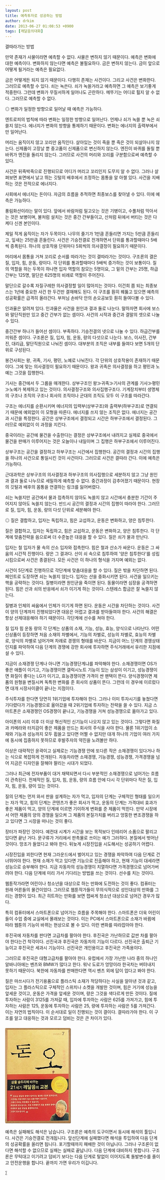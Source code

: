 ```yaml
---
layout: post
title: 예측투자로 성공하는 방법
author: drkim
date: 2013-06-27 01:08:53 +0900
tags: [깨달음의대화]
---
```

결따라가는 방법 


  


만약 존재가 사물이라면 예측할 수 없다. 사물은 변하지 않기 때문이다. 예측은 변화에 대한 예측이다. 변화하지 않는다면 예측은 불필요하다. 금은 변하지 않는다. 금이 앞으로 어떻게 될거라는 예측은 필요없다.


  


금은 어떻게든 되지 않기 때문이다. 다행히 존재는 사건이다. 그리고 사건은 변화한다. 그러므로 예측할 수 있다. 쇠는 녹쓴다. 쇠가 녹쓸거라고 예측하면 그 예측은 보기좋게 적중한다. 그런데 변화가 무질서하게 일어나도 곤란하다. 메뚜기는 어디로 튈지 알 수 없다. 그러므로 예측할 수 없다. 


  


◎ 변화가 일정한 방향으로 일어날 때 예측은 가능하다. 


  


엔트로피의 법칙에 따라 변화는 일정한 방향으로 일어난다. 언제나 쇠가 녹쓸 뿐 녹은 쇠쓸지 않는다. 에너지가 변화의 방향을 통제하기 때문이다. 변화는 에너지의 출력부에서만 일어난다. 


  


머리는 움직이지 않고 꼬리만 움직인다. 살아있는 것이 죽을 뿐 죽은 것이 되살아나지 않는다. 신제품이 고장날 뿐 중고품이 신제품으로 변신하지 않는다. 엔진이 바퀴를 돌릴 뿐 바퀴가 엔진을 돌리지 않는다. 그러므로 사건의 머리와 꼬리를 구분함으로써 예측할 수 있다. 


  


사건은 뒤죽박죽으로 진행되므로 어디가 머리고 꼬리인지 도무지 알 수 없다. 그러나 살펴보면 표면에서 날고 뛰는 깃털의 배후에서 조정하는 몸통을 알 아챌 있다. 사건을 지배하는 것은 전적으로 에너지다. 


  


사회에서 에너지는 돈이다. 자금의 흐름을 추적하면 최종보스를 찾아낼 수 있다. 이에 예측은 가능하다. 


  


풍림화산이라는 말이 있다. 앞에서 바람처럼 밀고오는 것은 기병이고, 수풀처럼 막아서는 것은 보병이며, 불처럼 설치는 것은 중간 간부들이고, 산처럼 뒤에서 버티는 것은 다케다 신겐 본인이다. 


  


제일 적게 움직이는 자가 두목이다. 나무의 줄기가 1만큼 흔들리면 가지는 5만큼 흔들리고, 잎새는 25만큼 흔들린다. 사건은 기승전결로 전개하면서 단위를 통과할때마다 5배씩 증폭된다. 하나의 상호작용 단위마다 5회씩의 의사결정이 필요하기 때문이다. 


  


머리에서 몸통을 거쳐 꼬리로 순서를 따라가는 것이 결따라가는 것이다. 구조론의 결은 질, 입자, 힘, 운동, 량이다. 각 단위를 통과할때마다 5배씩 증가하는 것이 보통이다. 질의 역할을 하는 두목이 하나면 입자 역할의 참모는 5명이요, 그 밑의 간부는 25명, 하급간부는 125명, 말단은 625명의 비례로 역할이 주어진다. 


  


말단으로 갈수록 자질구레한 의사결정할 일이 많아지는 것이다. 이건희 쯤 되는 최종보스는 1년에 중요한 사건 한 두건만 결재해도 된다. 이 구조를 훤히 꿰뚫고 있으면 예측의 성공확률은 급격히 올라간다. 부처님 손바닥 안의 손오공보듯 훤히 들여다볼 수 있다. 


  


인과율은 알려져 있다. 인과율은 사건을 원인과 결과 둘로 나눈다. 말하자면 회사에 보스와 말단직원만 있고 중간 간부가 없는 셈이다. 사건의 시작과 중간과 결말의 셋으로 나눌 수 있다. 


  


중간간부 하나가 들어선 셈이다. 부족하다. 기승전결의 넷으로 나눌 수 있다. 하급간부를 끼워준 셈이다. 구조론은 질, 입자, 힘, 운동, 량의 다섯으로 나눈다. 보스, 이사진, 간부진, 대리급, 말단직원으로 나눠진 셈이다. 대부분의 조직은 내부를 들여다 보면 5개의 단위로 구성된다. 


  


봉건사회는 왕, 귀족, 기사, 평민, 노예로 나눠진다. 각 단위의 상호작용이 존재하기 때문이다. 그에 맞는 의사결정이 필요하기 때문이다. 왕과 귀족은 의사결정을 하고 평민과 노예는 그것을 집행한다. 


  


기사는 중간에서 두 그룹을 매개한다. 상부구조인 왕≫귀족≫기사의 관계를 기사≫평민≫노예가 복제하고 있는 것이다. 의사결정구조와 의사집행구조다. 기계장치부터 생명체의 구조나 조직의 구조나 회사의 조직이나 군대의 조직도 모두 이 구조를 따라간다. 


  


구조는 에너지를 순환시키며 에너지의 입력부(상부구조)와 출력부(하부구조)로 연결되기 때문에 예외없이 이 모형을 따른다. 에너지를 쓰지 않는 조직은 없다. 에너지는 공간과 시간을 특정한다. 공간은 상부구조에서 결정되고 시간은 하부구조에서 결정된다. 그러므로 예외없이 이 과정을 지킨다.


  


중국이라는 공간에 물건을 수출한다는 결정은 상부구조에서 내려지고 실제로 중국에서 물건을 판매가 이루어지는 것은 오늘이나 내일이며 그 집행은 하부구조에서 이루어진다.


  


상부구조는 공간을 결정하고 하부구조는 시간에서 집행한다. 공간의 결정과 시간의 집행을 하나의 사건으로 통일시킨 것이 사건이다. 그러므로 사건은 결따라 간다. 이에 예측은 가능하다. 


  


근대과학은 상부구조의 의사결정과 하부구조의 의사집행으로 세분하지 않고 그냥 원인과 결과 둘로 나누므로 세밀하게 예측할 수 없다. 중간과정이 감추어졌기 때문이다. 현장의 깃털과 배후의 몸통을 연결하는 링크를 잃어버렸다.


  


쇠는 녹쓸지만 공간에서 물과 접촉하지 않아도 녹쓸지 않고 시간에서 충분한 기간이 주어지지 않아도 녹쓸지 않는다. 반드시 공간의 결정과 시간의 집행이 따라야 한다. 그러므로 질, 입자, 힘, 운동, 량의 다섯 단위로 세분해야 한다.


  


◎ 질은 결합하고, 입자는 독립하고, 힘은 교섭하고, 운동은 변화하고, 양은 침투한다. 


  


질은 결합하고, 입자는 독립하고, 힘은 교섭하고, 운동은 변화하고, 양은 침투한다. 각 단계에 맞춤전략을 씀으로써 더 수준높은 대응을 할 수 있다. 질은 쇠가 물과 만난다. 


  


입자는 철 입자가 물 속의 산소 입자와 접촉한다. 힘은 철과 산소가 싸운다. 운동은 그 싸움의 시간적 진행이다. 량은 그 결과다. 산이 쇠 속으로 침투하여 '양은 침투한다'를 성립시킴으로써 사건은 종결된다. 모든 사건은 이 하나의 형식을 가지며 예외는 없다. 


  


사건이 5단계로 진행하므로 각단계에 맞춤대응을 할 수 있다. 질은 밖을 차단하면 된다. 페인트로 도장하면 쇠는 녹쓸지 않는다. 입자는 산을 중화시키면 된다. 사건을 일으키는 핵을 공략하는 것이다. 질병이라면 원인균을 죽이면 된다. 동물이라면 심장을 공격하면 된다. 힘은 산과 쇠의 반응에서 쇠가 이기게 하는 것이다. 스텐레스 합금은 잘 녹쓸지 않는다.


  


질병과 인체의 싸움에서 인체가 이기게 하면 된다. 운동은 시간을 차단하는 것이다. 사건이 양의 단계까지 진행되었다면 대응은 어렵고 결과를 받아들여야 한다. 사건의 해결은 항상 선제대응해야 하기 때문이다. 각단계에 선수를 쳐야 한다. 


  


질 입자 힘 운동 량의 각 단계는 상품의 소재, 기능, 성능, 효능, 양식으로 나타난다. 어떤 신상품이 등장하면 처음 소재의 차별에서, 기능의 차별로, 성능의 차별로, 효능의 차별로, 양식의 차별로 넘어가며 차례로 경쟁의 형태를 바꾼다. 지금이 어느 단계의 경쟁상태인지를 파악하여 다음 단계의 경쟁에 강한 회사에 투자하면 주식거래에서 유리한 지점에 설 수 있다.


  


지금이 소재경쟁 단계나 아니면 기능경쟁단계냐를 파악해야 한다. 소재경쟁이면 OS가 좋은 애플이 이기고, 기능경쟁이면 갤럭시노트 기능이 있는 삼성이 이기고, 성능경쟁이면 화질이 좋다는 LG가 이기고, 효능경쟁이면 가격이 싼 팬택이 뜬다. 양식경쟁이면 제품의 원형을 변질시켜 독특한 변화를 준 회사의 상품이 뜬다. 그런데 이 경우에 이르렀다면 대개 시장사이클이 끝나는 지점이다. 


  


주식투자를 한다면 당연히 1위기업에 투자해야 한다. 그러나 이미 투자시기를 놓쳤다면 기다렸다가 기능경쟁으로 옮아갔을 때 2위기업에 투자하는 전략을 쓸 수 있다. 지금 스마트폰은 소재경쟁인 OS경쟁이 끝나고, 기능경쟁을 거쳐 성능경쟁으로 옮아가고 있다. 


  


아이폰의 시리 이후 더 이상 혁신적인 신기능이 나오지 않고 있는 것이다. 그렇다면 화질과 카메라와 터치감이 좋은 제품을 만드는 회사의 주식을 사야 한다. 물론 1위기업이 소재와 기능과 성능까지 모두 휩쓸고 있다면 어쩔 수 없지만 대개 하나의 기업이 여러 가지에 동시에 집중하지 못하므로 후발주자의 약진을 노려볼만 하다. 


  


이상은 대략적인 윤곽이고 실제로는 기능경쟁 안에 또다른 작은 소재경쟁이 있다거나 하는 식으로 복잡하게 전개된다. 자동차라면 소재경쟁, 기능경쟁, 성능경쟁, 가격경쟁을 넘어 지금은 디자인을 잘해야 팔리는 시대가 되었다. 


  


그러나 최근에 전자부품이 대거 채택되면서 다시 부분적인 소재경쟁으로 넘어가는 흐름이 관측된다. 전체적인 질, 입자, 힘, 운동, 량의 흐름 안에 다시 각 단위마다 작은 질, 입자, 힘, 운동, 량이 있는 것이다. 


  


질의 단계는 먼저 와서 판을 설계하는 자가 먹고, 입자의 단계는 구체적인 형태를 일으키는 자가 먹고, 힘의 단계는 콘텐츠가 좋은 회사가 먹고, 운동의 단계는 가격대비 효과가 좋은 제품이 먹고, 양의 단계에 이르면 기이하게 변화를 준 제품이 먹힌다. 만약 시장에서 어떤 제품의 양의 경쟁을 일으켜 그 제품의 본질가치를 버리고 엉뚱한 변조경쟁을 하고 있다면 그 시장을 떠나는 것이 좋다. 


  


장터가 파장인 것이다. 예컨대 시계가 시간을 보는 목적보다 인테리어 소품으로 팔리고 있다면 끝난 거다. 문구류가 거리에서 판촉물로 쓰이는 예가 그러하다. 본질에서 벗어난 것이다. 망조가 들었다고 봐야 한다. 뒤늦게 시장진입을 시도해서는 성공하기 어렵다. 


  


시장진입을 꾀한다면 현재 그라운드에서 벌어지고 있는 경쟁을 파악하여 다음 단계로 건너뛰어야 한다. 현재 소재가 먹고 있다면 기능으로 진출해야 하고, 현재 기능이 대세라면 성능으로 승부해야 한다. 지금 자동차의 성능경쟁이 치열하다면 가격경쟁으로 넘어가버려야 한다. 다음 단계에 미리 가서 기다리는 방법을 쓰는 것이다. 선수를 치는 것이다. 


  


웹툰작가라면 어린이나 청소년을 대상으로 하는 만화에 도전하는 것이 좋다. 컴퓨터는 원래 어른들의 물건이었다. 그러므로 웹툰작가들이 무의식적으로 성인대상의 만화를 그리는 경향이 있다. 최근 히트하는 만화를 보면 잽싸게 청소년 대상으로 넘어간 경우가 많다. 


  


특히 컴퓨터에서 스마트폰으로 넘어가는 흐름을 주목해야 한다. 스마트폰은 더욱 어린이들이 수업 중에 교실에서 몰래보는 것이다. 이는 PC에서 스마트폰으로 소재가 바뀜에 따라 웹툰의 기능이 바뀌는 현상으로 볼 수 있다. 이런 변화를 따라잡아야 한다.


  


후진국에 자동차를 판다면 고급차를 팔아야 한다. 후진국은 가난하므로 값싼 차를 팔아야 한다는건 착각이다. 선진국과 후진국은 자동차의 기능이 다르다. 선진국은 출퇴근 기능이고 후진국은 세과시 기능이다. 선진국은 개인용이고 후진국은 가족용이다. 


  


그러므로 후진국은 대형고급차를 팔아야 한다. 유럽에서 가장 가난한 나라 중의 하나인 알바니아에는 벤츠와 BMW가 많다고 한다. 워낙 도로가 엉망이라 한국차는 버텨내지 못하기 때문이다. 북한에 자동차를 판매한다면 역시 벤츠 외에 답이 업다고 봐야 한다. 


  


질은 마쓰시다가 전기용품으로 플라스틱 소재가 적당하다는 사실을 알아낸 것과 같고, 입자는 그 플라스틱으로 구체적인 스위치나 소켓을 개발한 것이며, 힘은 거기에 성능을 앞세운 것이고, 운동은 가격을 앞세운 것이며, 량은 그것을 색다르게 만든 것이다. 질에 투자하는 사람이 3125를 가져갈 때, 입자에 투자하는 사람은 625를 가져가고, 힘에 투자하는 사람은 125, 운동에 투자하는 사람은 25, 량에 투자하는 사람은 5를 가져간다. 이는 자연의 법칙이다. 이 순서대로 일이 진행되는 것이 결이다. 결따라가야 한다. 이 구조를 알고 대응하는 것과 모르고 덤비는 것은 큰 차이가 있다. 


  




 ###


  





  ![](/files/attach/images/198/727/315/55.JPG) 
  
  
   예측은 실패해도 해석은 남습니다. 구조론은 예측의 도구이면서 동시에 해석의 툴입니다. 사건은 기승전결로 전개됩니다. 앞선단계에 실패했다면 해석을 투입하여 다음 단계의 성공확률을 올리면 됩니다. 포기할때까지 패배한 것이 아닙니다. 그러나 구조론이 없다면 해석할 수 없으므로 실패는 실패로 끝납니다. 다음 단계에 대비하지 못합니다. 구조론은 무턱대고 이기려고 덤비기 보다는 다음 단계로 탈없이 이어지도록 돌발변수를 줄이고 안전운행을 합니다. 끝까지 가면 우리가 이깁니다. 
  
  
  
  
  
    ∑ 
  
  
  
  
  
  
  
  
  
  
  
  
  
  
  
